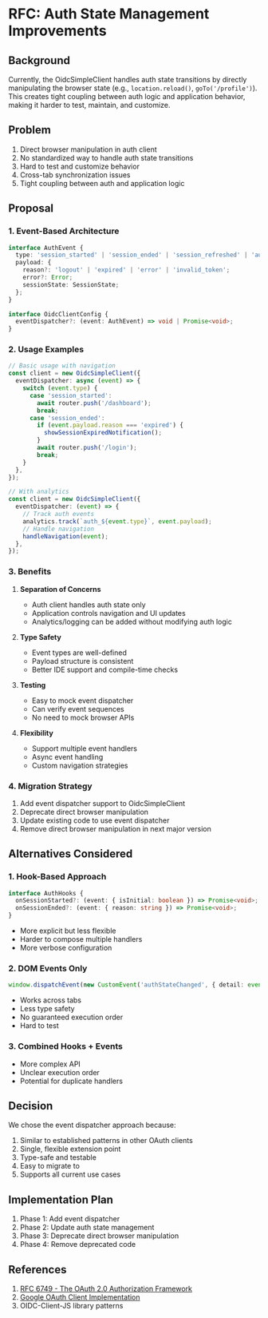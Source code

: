 # RFC: Auth State Management Improvements

## Background

Currently, the OidcSimpleClient handles auth state transitions by directly manipulating the browser state (e.g., `location.reload()`, `goTo('/profile')`). This creates tight coupling between auth logic and application behavior, making it harder to test, maintain, and customize.

## Problem

1. Direct browser manipulation in auth client
2. No standardized way to handle auth state transitions
3. Hard to test and customize behavior
4. Cross-tab synchronization issues
5. Tight coupling between auth and application logic

## Proposal

### 1. Event-Based Architecture

```typescript
interface AuthEvent {
  type: 'session_started' | 'session_ended' | 'session_refreshed' | 'auth_error';
  payload: {
    reason?: 'logout' | 'expired' | 'error' | 'invalid_token';
    error?: Error;
    sessionState: SessionState;
  };
}

interface OidcClientConfig {
  eventDispatcher?: (event: AuthEvent) => void | Promise<void>;
}
```

### 2. Usage Examples

```typescript
// Basic usage with navigation
const client = new OidcSimpleClient({
  eventDispatcher: async (event) => {
    switch (event.type) {
      case 'session_started':
        await router.push('/dashboard');
        break;
      case 'session_ended':
        if (event.payload.reason === 'expired') {
          showSessionExpiredNotification();
        }
        await router.push('/login');
        break;
    }
  },
});

// With analytics
const client = new OidcSimpleClient({
  eventDispatcher: (event) => {
    // Track auth events
    analytics.track(`auth_${event.type}`, event.payload);
    // Handle navigation
    handleNavigation(event);
  },
});
```

### 3. Benefits

1. **Separation of Concerns**

   - Auth client handles auth state only
   - Application controls navigation and UI updates
   - Analytics/logging can be added without modifying auth logic

2. **Type Safety**

   - Event types are well-defined
   - Payload structure is consistent
   - Better IDE support and compile-time checks

3. **Testing**

   - Easy to mock event dispatcher
   - Can verify event sequences
   - No need to mock browser APIs

4. **Flexibility**
   - Support multiple event handlers
   - Async event handling
   - Custom navigation strategies

### 4. Migration Strategy

1. Add event dispatcher support to OidcSimpleClient
2. Deprecate direct browser manipulation
3. Update existing code to use event dispatcher
4. Remove direct browser manipulation in next major version

## Alternatives Considered

### 1. Hook-Based Approach

```typescript
interface AuthHooks {
  onSessionStarted?: (event: { isInitial: boolean }) => Promise<void>;
  onSessionEnded?: (event: { reason: string }) => Promise<void>;
}
```

- More explicit but less flexible
- Harder to compose multiple handlers
- More verbose configuration

### 2. DOM Events Only

```typescript
window.dispatchEvent(new CustomEvent('authStateChanged', { detail: event }));
```

- Works across tabs
- Less type safety
- No guaranteed execution order
- Hard to test

### 3. Combined Hooks + Events

- More complex API
- Unclear execution order
- Potential for duplicate handlers

## Decision

We chose the event dispatcher approach because:

1. Similar to established patterns in other OAuth clients
2. Single, flexible extension point
3. Type-safe and testable
4. Easy to migrate to
5. Supports all current use cases

## Implementation Plan

1. Phase 1: Add event dispatcher
2. Phase 2: Update auth state management
3. Phase 3: Deprecate direct browser manipulation
4. Phase 4: Remove deprecated code

## References

1. [RFC 6749 - The OAuth 2.0 Authorization Framework](https://datatracker.ietf.org/doc/html/rfc6749.html)
2. [Google OAuth Client Implementation](https://developers.google.com/identity/protocols/oauth2/javascript-implicit-flow)
3. OIDC-Client-JS library patterns
